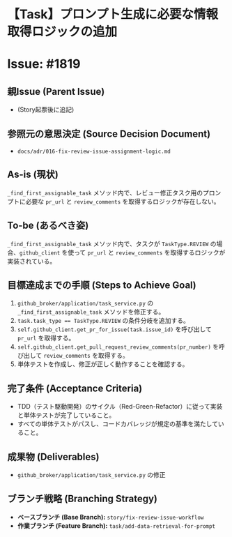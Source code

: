 # 【Task】プロンプト生成に必要な情報取得ロジックの追加
# Issue: #1819

## 親Issue (Parent Issue)
- (Story起票後に追記)

## 参照元の意思決定 (Source Decision Document)
- `docs/adr/016-fix-review-issue-assignment-logic.md`

## As-is (現状)
`_find_first_assignable_task` メソッド内で、レビュー修正タスク用のプロンプトに必要な `pr_url` と `review_comments` を取得するロジックが存在しない。

## To-be (あるべき姿)
`_find_first_assignable_task` メソッド内で、タスクが `TaskType.REVIEW` の場合、`github_client` を使って `pr_url` と `review_comments` を取得するロジックが実装されている。

## 目標達成までの手順 (Steps to Achieve Goal)
1. `github_broker/application/task_service.py` の `_find_first_assignable_task` メソッドを修正する。
2. `task.task_type == TaskType.REVIEW` の条件分岐を追加する。
3. `self.github_client.get_pr_for_issue(task.issue_id)` を呼び出して `pr_url` を取得する。
4. `self.github_client.get_pull_request_review_comments(pr_number)` を呼び出して `review_comments` を取得する。
5. 単体テストを作成し、修正が正しく動作することを確認する。

## 完了条件 (Acceptance Criteria)
- TDD（テスト駆動開発）のサイクル（Red-Green-Refactor）に従って実装と単体テストが完了していること。
- すべての単体テストがパスし、コードカバレッジが規定の基準を満たしていること。

## 成果物 (Deliverables)
- `github_broker/application/task_service.py` の修正

## ブランチ戦略 (Branching Strategy)
- **ベースブランチ (Base Branch):** `story/fix-review-issue-workflow`
- **作業ブランチ (Feature Branch):** `task/add-data-retrieval-for-prompt`
